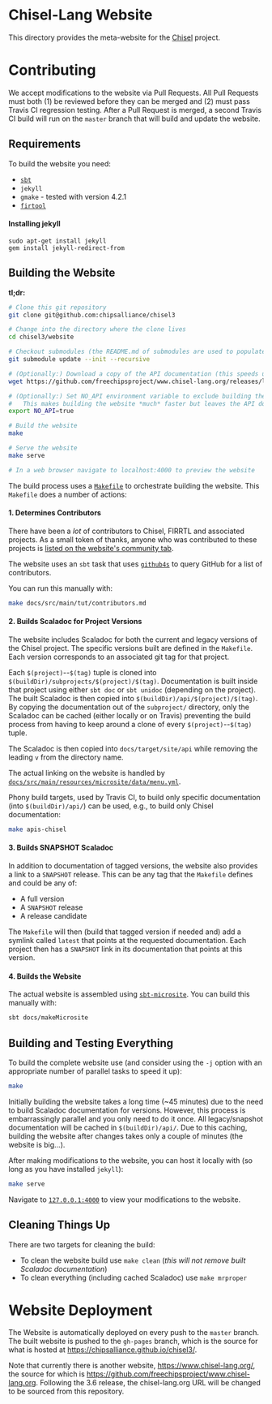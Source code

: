 # Chisel-Lang Website

This directory provides the meta-website for the [Chisel](https://github.com/freechipsproject/chisel3) project.

# Contributing

We accept modifications to the website via Pull Requests.
All Pull Requests must both (1) be reviewed before they can be merged and (2) must pass Travis CI regression testing.
After a Pull Request is merged, a second Travis CI build will run on the `master` branch that will build and update the website.

## Requirements

To build the website you need:
* [`sbt`](https://www.scala-sbt.org/download.html)
* `jekyll`
* `gmake` - tested with version 4.2.1
* [`firtool`](https://github.com/llvm/circt/releases)

#### Installing jekyll

```
sudo apt-get install jekyll
gem install jekyll-redirect-from
```

## Building the Website

**tl;dr:**

``` bash
# Clone this git repository
git clone git@github.com:chipsalliance/chisel3

# Change into the directory where the clone lives
cd chisel3/website

# Checkout submodules (the README.md of submodules are used to populate the site)
git submodule update --init --recursive

# (Optionally:) Download a copy of the API documentation (this speeds up the build if building with API docs)
wget https://github.com/freechipsproject/www.chisel-lang.org/releases/latest/download/build.tgz -O - | tar -xz

# (Optionally:) Set NO_API environment variable to exclude building the API docs.
#   This makes building the website *much* faster but leaves the API docs as dead links in the locally served website.
export NO_API=true

# Build the website
make

# Serve the website
make serve

# In a web browser navigate to localhost:4000 to preview the website
```

The build process uses a [`Makefile`](https://github.com/chipsalliance/chisel3/blob/master/website/Makefile) to orchestrate building the website.
This `Makefile` does a number of actions:

#### 1. Determines Contributors

There have been a *lot* of contributors to Chisel, FIRRTL and associated projects.
As a small token of thanks, anyone who was contributed to these projects is [listed on the website's community tab](https://www.chisel-lang.org/community.html#contributors).

The website uses an `sbt` task that uses [`github4s`](https://github.com/47deg/github4s) to query GitHub for a list of contributors.

You can run this manually with:

```bash
make docs/src/main/tut/contributors.md
```

#### 2. Builds Scaladoc for Project Versions

The website includes Scaladoc for both the current and legacy versions of the Chisel project.
The specific versions built are defined in the `Makefile`.
Each version corresponds to an associated git tag for that project.

Each `$(project)`--`$(tag)` tuple is cloned into `$(buildDir)/subprojects/$(project)/$(tag)`.
Documentation is built inside that project using either `sbt doc` or `sbt unidoc` (depending on the project).
The built Scaladoc is then copied into `$(buildDir)/api/$(project)/$(tag)`.
By copying the documentation out of the `subproject/` directory, only the Scaladoc can be cached (either locally or on Travis) preventing the build process from having to keep around a clone of every `$(project)`--`$(tag)` tuple.

The Scaladoc is then copied into `docs/target/site/api` while removing the leading `v` from the directory name.

The actual linking on the website is handled by [`docs/src/main/resources/microsite/data/menu.yml`](https://github.com/chipsalliance/chisel3/blob/master/website/docs/src/main/resources/microsite/data/menu.yml).

Phony build targets, used by Travis CI, to build only specific documentation (into `$(buildDir)/api/`) can be used, e.g., to build only Chisel documentation:

```bash
make apis-chisel
```

#### 3. Builds SNAPSHOT Scaladoc

In addition to documentation of tagged versions, the website also provides a link to a `SNAPSHOT` release.
This can be any tag that the `Makefile` defines and could be any of:

- A full version
- A `SNAPSHOT` release
- A release candidate

The `Makefile` will then (build that tagged version if needed and) add a symlink called `latest` that points at the requested documentation.
Each project then has a `SNAPSHOT` link in its documentation that points at this version.

#### 4. Builds the Website

The actual website is assembled using [`sbt-microsite`](https://github.com/47deg/sbt-microsites).
You can build this manually with:

```bash
sbt docs/makeMicrosite
```

## Building and Testing Everything

To build the complete website use (and consider using the `-j` option with an appropriate number of parallel tasks to speed it up):

```bash
make
```

Initially building the website takes a long time (~45 minutes) due to the need to build Scaladoc documentation for versions.
However, this process is embarrassingly parallel and you only need to do it once.
All legacy/snapshot documentation will be cached in `$(buildDir)/api/`.
Due to this caching, building the website after changes takes only a couple of minutes (the website is big...).

After making modifications to the website, you can host it locally with (so long as you have installed `jekyll`):

```bash
make serve
```

Navigate to [`127.0.0.1:4000`](http://127.0.0.1:4000) to view your modifications to the website.

## Cleaning Things Up

There are two targets for cleaning the build:

- To clean the website build use `make clean` (*this will not remove built Scaladoc documentation*)
- To clean everything (including cached Scaladoc) use `make mrproper`

# Website Deployment

The Website is automatically deployed on every push to the `master` branch.
The built website is pushed to the `gh-pages` branch, which is the source
for what is hosted at https://chipsalliance.github.io/chisel3/.

Note that currently there is another website, https://www.chisel-lang.org/,
the source for which is https://github.com/freechipsproject/www.chisel-lang.org.
Following the 3.6 release, the chisel-lang.org URL will be changed to be sourced from this repository.